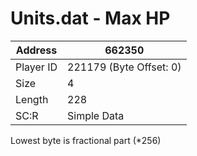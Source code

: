 
#  Units.dat - Max HP
Address   | 662350
----------|-------------
Player ID | 221179 (Byte Offset: 0)
Size 	  | 4
Length 	  | 228
SC:R      | Simple Data

Lowest byte is fractional part (*256)
